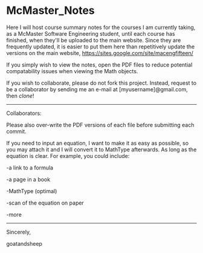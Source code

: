 McMaster_Notes
==============

Here I will host course summary notes for the courses I am currently taking, as a McMaster Software Engineering student, until each course has finished, when they'll be uploaded to the main website. Since they are frequently updated, it is easier to put them here than repetitively update the versions on the main website, https://sites.google.com/site/macengfifteen/

If you simply wish to view the notes, open the PDF files to reduce potential compatability issues when viewing the Math objects.

If you wish to collaborate, please do not fork this project. Instead, request to be a collaborator by sending me an e-mail at [myusername]@gmail.com, then *clone*!

---------------------

Collaborators:

Please also over-write the PDF versions of each file before submitting each commit.

If you need to input an equation, I want to make it as easy as possible, so you may attach it and I will convert it to MathType afterwards. As long as the equation is clear. For example, you could include:

-a link to a formula
  
-a page in a book
  
-MathType (optimal)
  
-scan of the equation on paper
  
-more

-----------------------

Sincerely,

goatandsheep
